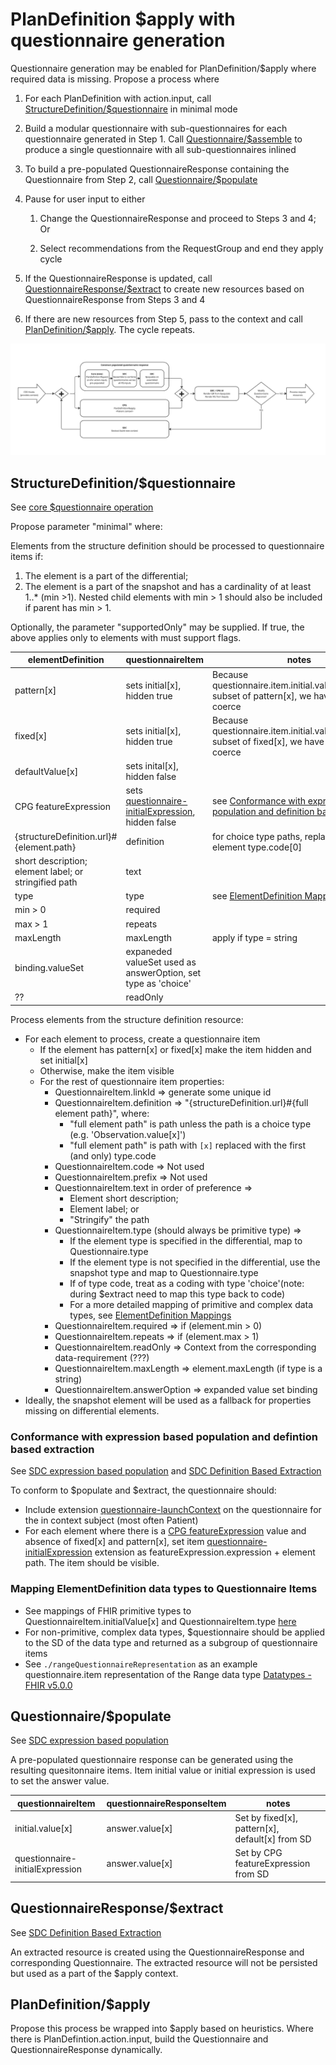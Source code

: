 # PlanDefinition $apply with questionnaire generation

Questionnaire generation may be enabled for PlanDefinition/$apply where required data is missing. Propose a process where

1. For each PlanDefinition with action.input, call [StructureDefinition/$questionnaire](https://hl7.org/fhir/R4/structuredefinition-operation-questionnaire.html) in minimal mode

2. Build a modular questionnaire with sub-questionnaires for each questionnaire generated in Step 1. Call [Questionnaire/$assemble](https://hl7.org/fhir/uv/sdc/OperationDefinition-Questionnaire-assemble.html) to produce a single questionnaire with all sub-questionnaires inlined

3. To build a pre-populated QuestionnaireResponse containing the Questionnaire from Step 2, call [Questionnaire/$populate](https://hl7.org/fhir/uv/sdc/OperationDefinition-Questionnaire-populate.html)

4. Pause for user input to either

   1. Change the QuestionnaireResponse and proceed to Steps 3 and 4; Or

   2. Select recommendations from the RequestGroup and end they apply cycle

5. If the QuestionnaireResponse is updated, call [QuestionnaireResponse/$extract](https://hl7.org/fhir/uv/sdc/OperationDefinition-QuestionnaireResponse-extract.html) to create new resources based on QuestionnaireResponse from Steps 3 and 4

6. If there are new resources from Step 5, pass to the context and call [PlanDefinition/$apply](https://build.fhir.org/ig/HL7/cqf-recommendations/OperationDefinition-cpg-plandefinition-apply.html). The cycle repeats.

**![Interactive CDS Overview](./interactive-cds.png)**

## StructureDefinition/$questionnaire

See [core $questionnaire operation](https://hl7.org/fhir/R4/structuredefinition-operation-questionnaire.html)

Propose parameter "minimal" where:

  Elements from the structure definition should be processed to questionnaire items if:

1. The element is a part of the differential;
2. The element is a part of the snapshot and has a cardinality of at least 1..\* (min >1). Nested child elements with min > 1 should also be included if parent has min > 1.

Optionally, the parameter "supportedOnly" may be supplied. If true, the above applies only to elements with must support flags.

| elementDefinition                                     | questionnaireItem                                                                                                                              | notes                                                                                                                                                             |
| ----------------------------------------------------- | ---------------------------------------------------------------------------------------------------------------------------------------------- | ----------------------------------------------------------------------------------------------------------------------------------------------------------------- |
| pattern[x]                                            | sets initial[x], hidden true                                                                                                                   | Because questionnaire.item.initial.value[x] is a subset of pattern[x], we have rules to coerce                                                                    |
| fixed[x]                                              | sets initial[x], hidden true                                                                                                                   | Because questionnaire.item.initial.value[x] is a subset of fixed[x], we have rules to coerce                                                                      |
| defaultValue[x]                                       | sets inital[x], hidden false                                                                                                                   |                                                                                                                                                                   |
| CPG featureExpression                                 | sets [questionnaire-initialExpression](https://hl7.org/fhir/uv/sdc/StructureDefinition-sdc-questionnaire-initialExpression.html), hidden false | see [Conformance with expression based population and definition based extraction](#conformance-with-expression-based-population-and-definition-based-extraction) |
| {structureDefinition.url}#{element.path}              | definition                                                                                                                                     | for choice type paths, replace [x] with element type.code[0]                                                                                                      |
| short description; element label; or stringified path | text                                                                                                                                           |                                                                                                                                                                   |
| type                                                  | type                                                                                                                                           | see [ElementDefinition Mappings](#mapping-elementdefinition-data-types-to-questionnaire-items)                                                                    |
| min > 0                                               | required                                                                                                                                       |                                                                                                                                                                   |
| max > 1                                               | repeats                                                                                                                                        |                                                                                                                                                                   |
| maxLength                                             | maxLength                                                                                                                                      | apply if type = string                                                                                                                                            |
| binding.valueSet                                      | expaneded valueSet used as answerOption, set type as 'choice'                                                                                  |                                                                                                                                                                   |
| ??                                                    | readOnly                                                                                                                                       |                                                                                                                                                                   |

Process elements from the structure definition resource:

- For each element to process, create a questionnaire item
  - If the element has pattern[x] or fixed[x] make the item hidden and set initial[x]
  - Otherwise, make the item visible
  - For the rest of questionnaire item properties:
    - QuestionnaireItem.linkId => generate some unique id
    - QuestionnaireItem.definition => "{structureDefinition.url}#{full element path}", where:
      - "full element path" is path unless the path is a choice type (e.g. 'Observation.value[x]')
      - "full element path" is path with `[x]` replaced with the first (and only) type.code
    - QuestionnaireItem.code => Not used
    - QuestionnaireItem.prefix => Not used
    - QuestionnaireItem.text in order of preference =>
      - Element short description;
      - Element label; or
      - "Stringify" the path
    - QuestionnaireItem.type (should always be primitive type) =>
      - If the element type is specified in the differential, map to Questionnaire.type
      - If the element type is not specified in the differential, use the snapshot type and map to Questionnaire.type
      - If of type code, treat as a coding with type 'choice'(note: during $extract need to map this type back to code)
      - For a more detailed mapping of primitive and complex data types, see [ElementDefinition Mappings](#mapping-elementdefinition-data-types-to-questionnaire-items)
    - QuestionnaireItem.required => if (element.min > 0)
    - QuestionnaireItem.repeats => if (element.max > 1)
    - QuestionnaireItem.readOnly => Context from the corresponding data-requirement (???)
    - QuestionnaireItem.maxLength => element.maxLength (if type is a string)
    - QuestionnaireItem.answerOption => expanded value set binding <!-- How should example binding be handled? open choice? -->
- Ideally, the snapshot element will be used as a fallback for properties missing on differential elements. <!-- How should properties like "type" be handled, where the snapshot element definition may include multiple types -->

### Conformance with expression based population and defintion based extraction

See [SDC expression based population](https://build.fhir.org/ig/HL7/sdc/populate.html#expression-based-population) and [SDC Definition Based Extraction](https://hl7.org/fhir/uv/sdc/extraction.html#definition-based-extraction)

To conform to $populate and \$extract, the questionnaire should:

- Include extension [questionnaire-launchContext](https://hl7.org/fhir/uv/sdc/StructureDefinition-sdc-questionnaire-launchContext.html) on the questionnaire for the in context subject (most often Patient)
- For each element where there is a [CPG featureExpression](https://hl7.org/fhir/uv/cpg/StructureDefinition-cpg-featureExpression.html) value and absence of fixed[x] and pattern[x], set item [questionnaire-initialExpression](https://hl7.org/fhir/uv/sdc/StructureDefinition-sdc-questionnaire-initialExpression.html) extension as featureExpression.expression + element path. The item should be visible. <!--Is this the best way to get the corresponding case feature property?-->

### Mapping ElementDefinition data types to Questionnaire Items

- See mappings of FHIR primitive types to QuestionnaireItem.initialValue[x] and QuestionnaireItem.type [here](https://docs.google.com/spreadsheets/d/1YmmW28fDX0VsSlQAVsK2p9bbkV3hxhxnUaUCiRKAL6M/edit?usp=sharing)
- For non-primitive, complex data types, $questionnaire should be applied to the SD of the data type and returned as a subgroup of questionnaire items
- See `./rangeQuestionnaireRepresentation` as an example questionnaire.item representation of the Range data type [Datatypes - FHIR v5.0.0](https://www.hl7.org/fhir/datatypes.html#Range)

## Questionnaire/$populate

See [SDC expression based population](https://build.fhir.org/ig/HL7/sdc/populate.html#expression-based-population)

A pre-populated questionnaire response can be generated using the resulting quesitonnaire items. Item initial value or initial expression is used to set the answer value.

| questionnaireItem               | questionnaireResponseItem | notes                                           |
| ------------------------------- | ------------------------- | ----------------------------------------------- |
| initial.value[x]                | answer.value[x]           | Set by fixed[x], pattern[x], default[x] from SD |
| questionnaire-initialExpression | answer.value[x]           | Set by CPG featureExpression from SD            |

## QuestionnaireResponse/$extract

See [SDC Definition Based Extraction](https://hl7.org/fhir/uv/sdc/extraction.html#definition-based-extraction)

An extracted resource is created using the QuestionnaireResponse and corresponding Questionnaire. The extracted resource will not be persisted but used as a part of the \$apply context.

<!--Should the extracted observation/resource in any way point back to the questionnaire response?-->

## PlanDefinition/$apply

Propose this process be wrapped into $apply based on heuristics. Where there is PlanDefintion.action.input, build the Questionnaire and QuestionnaireResponse dynamically.
